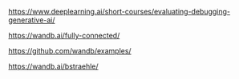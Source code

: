 https://www.deeplearning.ai/short-courses/evaluating-debugging-generative-ai/  

https://wandb.ai/fully-connected/  

https://github.com/wandb/examples/  

https://wandb.ai/bstraehle/  
